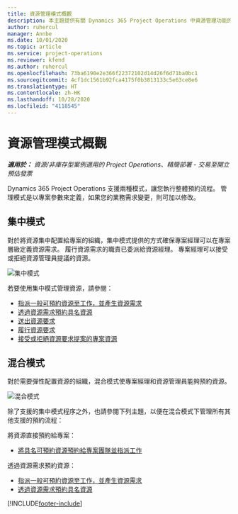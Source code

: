 ```yaml
---
title: 資源管理模式概觀
description: 本主題提供有關 Dynamics 365 Project Operations 中資源管理功能的資訊。
author: ruhercul
manager: Annbe
ms.date: 10/01/2020
ms.topic: article
ms.service: project-operations
ms.reviewer: kfend
ms.author: ruhercul
ms.openlocfilehash: 73ba6190e2e366f22372102d14d26f6d71ba0bc1
ms.sourcegitcommit: 4cf1dc1561b92fca4175f0b3813133c5e63ce8e6
ms.translationtype: HT
ms.contentlocale: zh-HK
ms.lasthandoff: 10/28/2020
ms.locfileid: "4118545"
---
```

# <a name="resource-management-modes-overview"></a>資源管理模式概觀

_**適用於：** 資源/非庫存型案例適用的 Project Operations、精簡部署 - 交易至開立預估發票_


Dynamics 365 Project Operations 支援兩種模式，讓您執行整體預約流程。 管理模式是以專案參數來定義，如果您的業務需求變更，則可加以修改。    

## <a name="central-mode"></a>集中模式
對於將資源集中配置給專案的組織，集中模式提供的方式確保專案經理可以在專案層級定義資源需求。 履行資源需求的職責已委派給資源經理。 專案經理可以接受或拒絕資源管理員提議的資源。

![集中模式](./media/resource-management-central.png)

若要使用集中模式管理資源，請參閱：

- [指派一般可預約資源至工作，並產生資源需求](https://docs.microsoft.com/dynamics365/project-service/assign-generic-bookable-resource)
- [透過資源需求預約具名資源](https://docs.microsoft.com/dynamics365/project-service/book-named-resource)
- [送出資源要求](https://docs.microsoft.com/dynamics365/project-service/submit-resource-request)
- [履行資源要求](https://docs.microsoft.com/dynamics365/project-service/resource-management-fulfill-requests)
- [接受或拒絕資源要求提案的專案資源](https://docs.microsoft.com/dynamics365/project-service/accept-reject-proposed-resource)

## <a name="hybrid-mode"></a>混合模式
對於需要彈性配置資源的組織，混合模式使專案經理和資源管理員能夠預約資源。

![混合模式](./media/resource-management-hybrid.png)

除了支援的集中模式程序之外，也請參閱下列主題，以便在混合模式下管理所有其他支援的預約流程：

將資源直接預約給專案：
- [將具名可預約資源預約給專案團隊並指派工作](https://docs.microsoft.com/dynamics365/project-service/assign-named-bookable-resource)

透過資源需求預約資源：
- [指派一般可預約資源至工作，並產生資源需求](https://docs.microsoft.com/dynamics365/project-service/assign-generic-bookable-resource)
- [透過資源需求預約具名資源](https://docs.microsoft.com/dynamics365/project-service/book-named-resource)


[!INCLUDE[footer-include](../includes/footer-banner.md)]